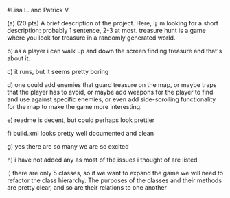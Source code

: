 #Lisa L. and Patrick V.

(a) (20 pts) A brief description of the project. Here, I¡¯m looking for a short description: probably 1 sentence, 2-3 at most.
treasure hunt is a game where you look for treasure in a randomly generated world.

b) as a player i can walk up and down the screen finding treasure and that's about it.

c) it runs, but it seems pretty boring

d) one could add enemies that guard treasure on the map, or maybe traps that the player has to avoid, or maybe add weapons for the player to find and use against specific enemies, or even add side-scrolling functionality for the map to make the game more interesting.

e) readme is decent, but could perhaps look prettier

f) build.xml looks pretty well documented and clean

g) yes there are so many we are so excited

h) i have not added any as most of the issues i thought of are listed

i) there are only 5 classes, so if we want to expand the game we will need to refactor the class hierarchy. The purposes of the classes and their methods are pretty clear, and so are their relations to one another
